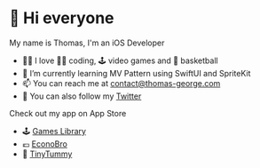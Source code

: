 # 👋  Hi everyone

My name is Thomas, I'm an iOS Developer
- 👍🏻 I love 🧑‍💻 coding, 🕹️ video games and 🏀 basketball 
- 👀 I’m currently learning MV Pattern using SwiftUI and SpriteKit
- 📫 You can reach me at contact@thomas-george.com
- 🐥 You can also follow my [Twitter](https://twitter.com/ThomasG51)

Check out my app on App Store
- 🕹️ [Games Library](https://apps.apple.com/us/app/games-library/id1603108579)
- 💶 [EconoBro](https://apps.apple.com/us/app/econobro/id1668576218)
- 🥣 [TinyTummy](https://apps.apple.com/fr/app/tinytummy/id6446797035)
<!---
ThomasG51/ThomasG51 is a ✨ special ✨ repository because its `README.md` (this file) appears on your GitHub profile.
You can click the Preview link to take a look at your changes.
--->
